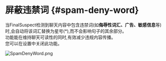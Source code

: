 # 屏蔽违禁词 {#spam-deny-word}

当FinalSuspect检测到聊天内容中包含违禁词(如**侮辱性词汇、广告、敏感信息**等)时,会自动将该词汇替换为星号(*),而不会影响句子的其余部分。\
功能能在维持聊天可读性的同时,有效减少违规内容传播。\
您可以在设置中关闭此功能。

![SpamDenyWord.png](https://api.xtreme.net.cn/Docs/FinalSuspect/Options/SpamDenyWord.png)